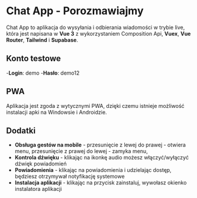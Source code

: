 # Chat App - Porozmawiajmy

Chat App to aplikacja do wysyłania i odbierania wiadomości w trybie live, która jest napisana w **Vue 3** z wykorzystaniem Composition Api, **Vuex**, **Vue Router**, **Tailwind** i **Supabase**. 

## Konto testowe
-**Login**: demo
-**Hasło**: demo12

## PWA
Aplikacja jest zgoda z wytycznymi PWA, dzięki czemu istnieje możliwość instalacji apki na Windowsie i Androidzie.

## Dodatki
- **Obsługa gestów na mobile** - przesunięcie z lewej do prawej - otwiera menu, przesunięcie z prawej do lewej - zamyka menu, 
- **Kontrola dźwięku** - klikając na ikonkę audio możesz włączyć/wyłączyć dźwięk powiadomień 
- **Powiadomienia** - klikając na powiadomienia i udzielając dostęp, będziesz otrzymywał notyfikację systemowe
- **Instalacja aplikacji** - klikając na przycisk zainstaluj, wywołasz okienko instalatora aplikacji

  

